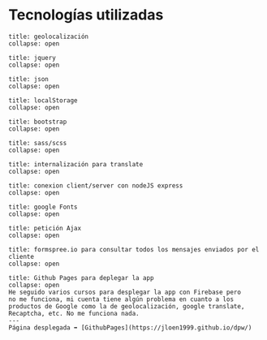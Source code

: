 
# Tecnologías utilizadas

```ad-info
title: geolocalización
collapse: open
```

```ad-info
title: jquery
collapse: open
```

```ad-info
title: json
collapse: open
```

```ad-info
title: localStorage
collapse: open
```

```ad-info
title: bootstrap
collapse: open
```

```ad-info
title: sass/scss
collapse: open
```

```ad-info
title: internalización para translate
collapse: open
```

```ad-info
title: conexion client/server con nodeJS express
collapse: open
```

```ad-info
title: google Fonts
collapse: open
```

```ad-info
title: petición Ajax
collapse: open
```

```ad-note
title: formspree.io para consultar todos los mensajes enviados por el cliente
collapse: open
```

```ad-note
title: Github Pages para deplegar la app
collapse: open
He seguido varios cursos para desplegar la app con Firebase pero
no me funciona, mi cuenta tiene algún problema en cuanto a los 
productos de Google como la de geolocalización, google translate,
Recaptcha, etc. No me funciona nada.
---
Página desplegada ➡ [GithubPages](https://jloen1999.github.io/dpw/)
```